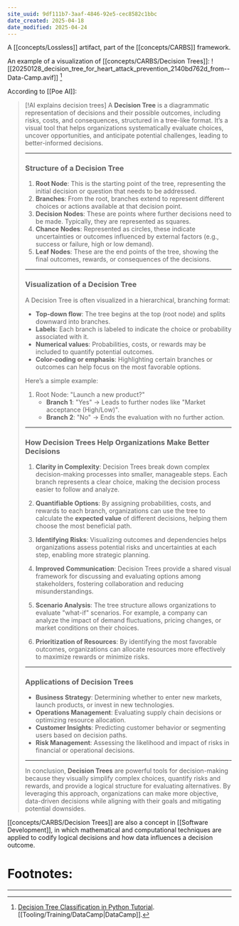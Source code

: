 ```yaml
---
site_uuid: 9df111b7-3aaf-4846-92e5-cec8582c1bbc
date_created: 2025-04-18
date_modified: 2025-04-24
---
```


A [[concepts/Lossless]] artifact, part of the [[concepts/CARBS]] framework. 

An example of a visualization of [[concepts/CARBS/Decision Trees]]:
![[20250128_decision_tree_for_heart_attack_prevention_2140bd762d_from--Data-Camp.avif]] [^1]


According to [[Poe AI]]:

> [!AI explains decision trees]
> A **Decision Tree** is a diagrammatic representation of decisions and their possible outcomes, including risks, costs, and consequences, structured in a tree-like format. It’s a visual tool that helps organizations systematically evaluate choices, uncover opportunities, and anticipate potential challenges, leading to better-informed decisions.
> 
> ---
> 
> ### **Structure of a Decision Tree**
> 
> 1. **Root Node**: This is the starting point of the tree, representing the initial decision or question that needs to be addressed.
> 2. **Branches**: From the root, branches extend to represent different choices or actions available at that decision point.
> 3. **Decision Nodes**: These are points where further decisions need to be made. Typically, they are represented as squares.
> 4. **Chance Nodes**: Represented as circles, these indicate uncertainties or outcomes influenced by external factors (e.g., success or failure, high or low demand).
> 5. **Leaf Nodes**: These are the end points of the tree, showing the final outcomes, rewards, or consequences of the decisions.
> 
> ---
> 
> ### **Visualization of a Decision Tree**
> 
> A Decision Tree is often visualized in a hierarchical, branching format:
> 
> - **Top-down flow**: The tree begins at the top (root node) and splits downward into branches.
> - **Labels**: Each branch is labeled to indicate the choice or probability associated with it.
> - **Numerical values**: Probabilities, costs, or rewards may be included to quantify potential outcomes.
> - **Color-coding or emphasis**: Highlighting certain branches or outcomes can help focus on the most favorable options.
> 
> Here’s a simple example:
> 
> 1. Root Node: "Launch a new product?"
>     - **Branch 1**: "Yes" → Leads to further nodes like "Market acceptance (High/Low)".
>     - **Branch 2**: "No" → Ends the evaluation with no further action.
> 
> ---
> 
> ### **How Decision Trees Help Organizations Make Better Decisions**
> 
> 1. **Clarity in Complexity**: Decision Trees break down complex decision-making processes into smaller, manageable steps. Each branch represents a clear choice, making the decision process easier to follow and analyze.
>     
> 2. **Quantifiable Options**: By assigning probabilities, costs, and rewards to each branch, organizations can use the tree to calculate the **expected value** of different decisions, helping them choose the most beneficial path.
>     
> 3. **Identifying Risks**: Visualizing outcomes and dependencies helps organizations assess potential risks and uncertainties at each step, enabling more strategic planning.
>     
> 4. **Improved Communication**: Decision Trees provide a shared visual framework for discussing and evaluating options among stakeholders, fostering collaboration and reducing misunderstandings.
>     
> 5. **Scenario Analysis**: The tree structure allows organizations to evaluate "what-if" scenarios. For example, a company can analyze the impact of demand fluctuations, pricing changes, or market conditions on their choices.
>     
> 6. **Prioritization of Resources**: By identifying the most favorable outcomes, organizations can allocate resources more effectively to maximize rewards or minimize risks.
>     
> 
> ---
> 
> ### **Applications of Decision Trees**
> 
> - **Business Strategy**: Determining whether to enter new markets, launch products, or invest in new technologies.
> - **Operations Management**: Evaluating supply chain decisions or optimizing resource allocation.
> - **Customer Insights**: Predicting customer behavior or segmenting users based on decision paths.
> - **Risk Management**: Assessing the likelihood and impact of risks in financial or operational decisions.
> 
> ---
> 
> In conclusion, **Decision Trees** are powerful tools for decision-making because they visually simplify complex choices, quantify risks and rewards, and provide a logical structure for evaluating alternatives. By leveraging this approach, organizations can make more objective, data-driven decisions while aligning with their goals and mitigating potential downsides.

[[concepts/CARBS/Decision Trees]] are also a concept in [[Software Development]], in which mathematical and computational techniques are applied to codify logical decisions and how data influences a decision outcome.  
# Footnotes:
***
[^1]: [Decision Tree Classification in Python Tutorial](https://www.datacamp.com/tutorial/decision-tree-classification-python). [[Tooling/Training/DataCamp|DataCamp]]. 